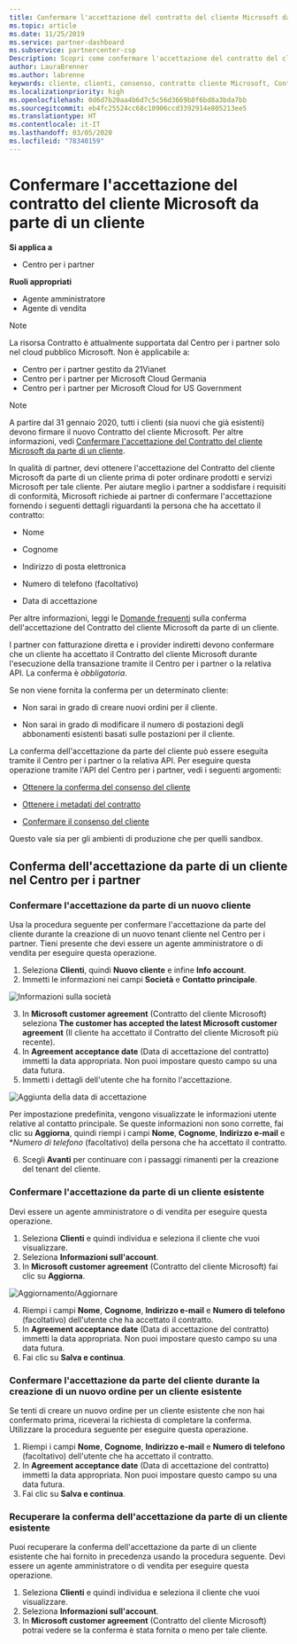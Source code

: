 ```yaml
---
title: Confermare l'accettazione del contratto del cliente Microsoft da parte di un cliente | Centro per i partner
ms.topic: article
ms.date: 11/25/2019
ms.service: partner-dashboard
ms.subservice: partnercenter-csp
Description: Scopri come confermare l'accettazione del contratto del cliente Microsoft da parte di un cliente. Questa operazione potrebbe essere necessaria per ordinare prodotti e servizi Microsoft per i clienti.
author: LauraBrenner
ms.author: labrenne
keywords: cliente, clienti, consenso, contratto cliente Microsoft, Contratto del cliente Microsoft, modelli di contratto del cliente
ms.localizationpriority: high
ms.openlocfilehash: 0d6d7b20aa4b6d7c5c56d3669b8f6bd8a3bda7bb
ms.sourcegitcommit: eb4fc25524cc68c10906ccd3392914e805213ee5
ms.translationtype: HT
ms.contentlocale: it-IT
ms.lasthandoff: 03/05/2020
ms.locfileid: "78340159"
---
```

# <a name="confirm-customer-acceptance-of-the-microsoft-customer-agreement"></a>Confermare l'accettazione del contratto del cliente Microsoft da parte di un cliente

**Si applica a**
-  Centro per i partner

**Ruoli appropriati**

- Agente amministratore
- Agente di vendita

> [!NOTE]
> La risorsa Contratto è attualmente supportata dal Centro per i partner solo nel cloud pubblico Microsoft. Non è applicabile a:
> * Centro per i partner gestito da 21Vianet
> * Centro per i partner per Microsoft Cloud Germania
> * Centro per i partner per Microsoft Cloud for US Government

>[!NOTE]
>A partire dal 31 gennaio 2020, tutti i clienti (sia nuovi che già esistenti) devono firmare il nuovo Contratto del cliente Microsoft. Per altre informazioni, vedi [Confermare l'accettazione del Contratto del cliente Microsoft da parte di un cliente](confirm-customer-agreement.md).

In qualità di partner, devi ottenere l'accettazione del Contratto del cliente Microsoft da parte di un cliente prima di poter ordinare prodotti e servizi Microsoft per tale cliente. Per aiutare meglio i partner a soddisfare i requisiti di conformità, Microsoft richiede ai partner di confermare l'accettazione fornendo i seguenti dettagli riguardanti la persona che ha accettato il contratto: 

-   Nome

-   Cognome

-   Indirizzo di posta elettronica

-   Numero di telefono (facoltativo)

-   Data di accettazione

Per altre informazioni, leggi le [Domande frequenti](https://docs.microsoft.com/partner-center/confirm-consent-faq) sulla conferma dell'accettazione del Contratto del cliente Microsoft da parte di un cliente.

I partner con fatturazione diretta e i provider indiretti devono confermare che un cliente ha accettato il Contratto del cliente Microsoft durante l'esecuzione della transazione tramite il Centro per i partner o la relativa API. La conferma è *obbligatoria*.

Se non viene fornita la conferma per un determinato cliente:

-   Non sarai in grado di creare nuovi ordini per il cliente.

-   Non sarai in grado di modificare il numero di postazioni degli abbonamenti esistenti basati sulle postazioni per il cliente.

La conferma dell'accettazione da parte del cliente può essere eseguita tramite il Centro per i partner o la relativa API. Per eseguire questa operazione tramite l'API del Centro per i partner, vedi i seguenti argomenti: 

-   [Ottenere la conferma del consenso del cliente](https://docs.microsoft.com/partner-center/develop/get-confirmation-of-customer-consent)

-   [Ottenere i metadati del contratto](https://docs.microsoft.com/partner-center/develop/get-agreement-metadata)

-   [Confermare il consenso del cliente](https://docs.microsoft.com/partner-center/develop/confirm-customer-consent)


Questo vale sia per gli ambienti di produzione che per quelli sandbox.

## <a name="confirming-customer-acceptance-in-partner-center"></a>Conferma dell'accettazione da parte di un cliente nel Centro per i partner

### <a name="confirm-customer-acceptance-for-a-new-customer"></a>Confermare l'accettazione da parte di un nuovo cliente

Usa la procedura seguente per confermare l'accettazione da parte del cliente durante la creazione di un nuovo tenant cliente nel Centro per i partner. Tieni presente che devi essere un agente amministratore o di vendita per eseguire questa operazione.

1. Seleziona **Clienti**, quindi **Nuovo cliente** e infine **Info account**.
2. Immetti le informazioni nei campi **Società** e **Contatto principale**.

![Informazioni sulla società](images/mca/mca1.png)

3. In **Microsoft customer agreement** (Contratto del cliente Microsoft) seleziona **The customer has accepted the latest Microsoft customer agreement** (Il cliente ha accettato il Contratto del cliente Microsoft più recente).
4. In **Agreement acceptance date** (Data di accettazione del contratto) immetti la data appropriata. Non puoi impostare questo campo su una data futura.
5. Immetti i dettagli dell'utente che ha fornito l'accettazione.

![Aggiunta della data di accettazione](images/mca/MCA3.png)

Per impostazione predefinita, vengono visualizzate le informazioni utente relative al contatto principale. Se queste informazioni non sono corrette, fai clic su **Aggiorna**, quindi riempi i campi **Nome**, **Cognome**, **Indirizzo e-mail** e **Numero di telefono* (facoltativo) della persona che ha accettato il contratto.

6. Scegli **Avanti** per continuare con i passaggi rimanenti per la creazione del tenant del cliente.

### <a name="confirm-customer-acceptance-for-an-existing-customer"></a>Confermare l'accettazione da parte di un cliente esistente

Devi essere un agente amministratore o di vendita per eseguire questa operazione.

1. Seleziona **Clienti** e quindi individua e seleziona il cliente che vuoi visualizzare.
2. Seleziona **Informazioni sull'account**.
3. In **Microsoft customer agreement** (Contratto del cliente Microsoft) fai clic su **Aggiorna**.

![Aggiornamento/Aggiornare](images/mca/mca4.png)

4. Riempi i campi **Nome**, **Cognome**, **Indirizzo e-mail** e **Numero di telefono** (facoltativo) dell'utente che ha accettato il contratto.
5. In **Agreement acceptance date** (Data di accettazione del contratto) immetti la data appropriata. Non puoi impostare questo campo su una data futura.
6. Fai clic su **Salva e continua**.

### <a name="confirm-customer-acceptance-while-creating-new-order-for-an-existing-customer"></a>Confermare l'accettazione da parte del cliente durante la creazione di un nuovo ordine per un cliente esistente

Se tenti di creare un nuovo ordine per un cliente esistente che non hai confermato prima, riceverai la richiesta di completare la conferma. Utilizzare la procedura seguente per eseguire questa operazione.

1. Riempi i campi **Nome**, **Cognome**, **Indirizzo e-mail** e **Numero di telefono** (facoltativo) dell'utente che ha accettato il contratto.
2. In **Agreement acceptance date** (Data di accettazione del contratto) immetti la data appropriata. Non puoi impostare questo campo su una data futura.
3. Fai clic su **Salva e continua**.

### <a name="retrieve-confirmation-of-customer-acceptance-for-an-existing-customer"></a>Recuperare la conferma dell'accettazione da parte di un cliente esistente

Puoi recuperare la conferma dell'accettazione da parte di un cliente esistente che hai fornito in precedenza usando la procedura seguente. Devi essere un agente amministratore o di vendita per eseguire questa operazione.

1. Seleziona **Clienti** e quindi individua e seleziona il cliente che vuoi visualizzare.
2. Seleziona **Informazioni sull'account**.
3. In **Microsoft customer agreement** (Contratto del cliente Microsoft) potrai vedere se la conferma è stata fornita o meno per tale cliente.
